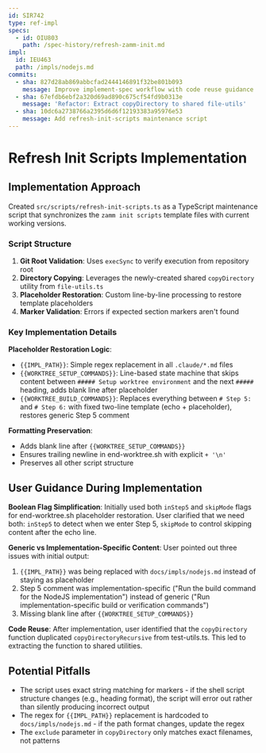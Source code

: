 ```yaml
---
id: SIR742
type: ref-impl
specs:
  - id: OIU803
    path: /spec-history/refresh-zamm-init.md
impl:
  id: IEU463
  path: /impls/nodejs.md
commits:
  - sha: 827d28ab869abbcfad2444146891f32be801b093
    message: Improve implement-spec workflow with code reuse guidance
  - sha: 67efdb6ebf2a320d69ad890c675cf54fd9b0313e
    message: 'Refactor: Extract copyDirectory to shared file-utils'
  - sha: 10dc6a2738766a2395d6d6f12193383a95976e53
    message: Add refresh-init-scripts maintenance script
---
```


# Refresh Init Scripts Implementation

## Implementation Approach

Created `src/scripts/refresh-init-scripts.ts` as a TypeScript maintenance script that synchronizes the `zamm init scripts` template files with current working versions.

### Script Structure

1. **Git Root Validation**: Uses `execSync` to verify execution from repository root
2. **Directory Copying**: Leverages the newly-created shared `copyDirectory` utility from `file-utils.ts`
3. **Placeholder Restoration**: Custom line-by-line processing to restore template placeholders
4. **Marker Validation**: Errors if expected section markers aren't found

### Key Implementation Details

**Placeholder Restoration Logic**:

- `{{IMPL_PATH}}`: Simple regex replacement in all `.claude/*.md` files
- `{{WORKTREE_SETUP_COMMANDS}}`: Line-based state machine that skips content between `##### Setup worktree environment` and the next `#####` heading, adds blank line after placeholder
- `{{WORKTREE_BUILD_COMMANDS}}`: Replaces everything between `# Step 5:` and `# Step 6:` with fixed two-line template (echo + placeholder), restores generic Step 5 comment

**Formatting Preservation**:

- Adds blank line after `{{WORKTREE_SETUP_COMMANDS}}`
- Ensures trailing newline in end-worktree.sh with explicit `+ '\n'`
- Preserves all other script structure

## User Guidance During Implementation

**Boolean Flag Simplification**: Initially used both `inStep5` and `skipMode` flags for end-worktree.sh placeholder restoration. User clarified that we need both: `inStep5` to detect when we enter Step 5, `skipMode` to control skipping content after the echo line.

**Generic vs Implementation-Specific Content**: User pointed out three issues with initial output:

1. `{{IMPL_PATH}}` was being replaced with `docs/impls/nodejs.md` instead of staying as placeholder
2. Step 5 comment was implementation-specific ("Run the build command for the NodeJS implementation") instead of generic ("Run implementation-specific build or verification commands")
3. Missing blank line after `{{WORKTREE_SETUP_COMMANDS}}`

**Code Reuse**: After implementation, user identified that the `copyDirectory` function duplicated `copyDirectoryRecursive` from test-utils.ts. This led to extracting the function to shared utilities.

## Potential Pitfalls

- The script uses exact string matching for markers - if the shell script structure changes (e.g., heading format), the script will error out rather than silently producing incorrect output
- The regex for `{{IMPL_PATH}}` replacement is hardcoded to `docs/impls/nodejs.md` - if the path format changes, update the regex
- The `exclude` parameter in `copyDirectory` only matches exact filenames, not patterns
